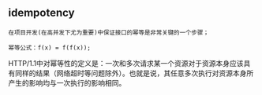 ## idempotency
```
在项目开发(在高并发下尤为重要)中保证接口的幂等是非常关键的一个步骤；
```
```
幂等公式：f(x) = f(f(x));
```
HTTP/1.1中对幂等性的定义是：一次和多次请求某一个资源对于资源本身应该具有同样的结果（网络超时等问题除外）。也就是说，其任意多次执行对资源本身所产生的影响均与一次执行的影响相同。

